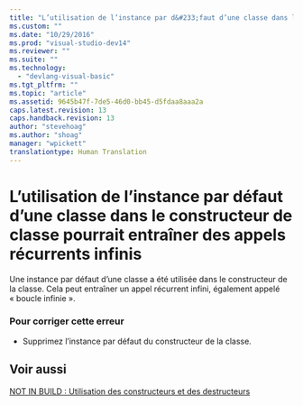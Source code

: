 ```yaml
---
title: "L’utilisation de l’instance par d&#233;faut d’une classe dans le constructeur de classe pourrait entra&#238;ner des appels r&#233;currents infinis | Microsoft Docs"
ms.custom: ""
ms.date: "10/29/2016"
ms.prod: "visual-studio-dev14"
ms.reviewer: ""
ms.suite: ""
ms.technology: 
  - "devlang-visual-basic"
ms.tgt_pltfrm: ""
ms.topic: "article"
ms.assetid: 9645b47f-7de5-46d0-bb45-d5fdaa8aaa2a
caps.latest.revision: 13
caps.handback.revision: 13
author: "stevehoag"
ms.author: "shoag"
manager: "wpickett"
translationtype: Human Translation
---
```

# L’utilisation de l’instance par d&#233;faut d’une classe dans le constructeur de classe pourrait entra&#238;ner des appels r&#233;currents infinis
Une instance par défaut d’une classe a été utilisée dans le constructeur de la classe. Cela peut entraîner un appel récurrent infini, également appelé « boucle infinie ».  
  
### Pour corriger cette erreur  
  
-   Supprimez l’instance par défaut du constructeur de la classe.  
  
## Voir aussi  
 [NOT IN BUILD : Utilisation des constructeurs et des destructeurs](http://msdn.microsoft.com/fr-fr/548eebe1-86c4-4377-b2f5-447cb8be3d90)